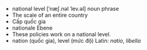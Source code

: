 - national level	[ˈnæʃ.nəl ˈlev.əl]	noun phrase
- The scale of an entire country
- Cấp quốc gia
- nationale Ebene
- These policies work on a national level.
- nation (quốc gia), level (mức độ)	Latin: *natio*, *libella*